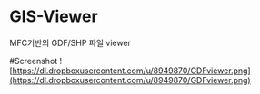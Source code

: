 # GIS-Viewer

MFC기반의 GDF/SHP 파일 viewer

#Screenshot
![https://dl.dropboxusercontent.com/u/8949870/GDFviewer.png](https://dl.dropboxusercontent.com/u/8949870/GDFviewer.png)

